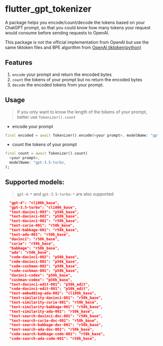# flutter_gpt_tokenizer

A package helps you encode/count/decode the tokens based on your ChatGPT prompt, so that you could know how many tokens your request would consume before sending requests to OpenAI.

This package is not the official implementation from OpenAI but use the same tiktoken files and BPE algorithm from [OpenAI tiktoken(python)](https://github.com/openai/tiktoken)

## Features

1. `encode` your prompt and return the encoded bytes
2. `count` the tokens of your prompt but no return the encoded bytes
3. `decode` the encoded tokens from your prompt.

## Usage

> if you only want to know the length of the tokens of your prompt, better use `Tokenizer().count`

- encode your prompt

```dart
final encoded = await Tokenizer().encode(<your prompt>, modelName: "gpt-3.5-turbo");
```

- count the tokens of your prompt

```dart
final count = await Tokenizer().count(
  <your prompt>,
  modelName: "gpt-3.5-turbo,
);
```

## Supported models:

> `gpt-4-*` and `gpt-3.5-turbo-*` are also supported

```json
  "gpt-4": "cl100k_base",
  "gpt-3.5-turbo": "cl100k_base",
  "text-davinci-003": "p50k_base",
  "text-davinci-002": "p50k_base",
  "text-davinci-001": "r50k_base",
  "text-curie-001": "r50k_base",
  "text-babbage-001": "r50k_base",
  "text-ada-001": "r50k_base",
  "davinci": "r50k_base",
  "curie": "r50k_base",
  "babbage": "r50k_base",
  "ada": "r50k_base",
  "code-davinci-002": "p50k_base",
  "code-davinci-001": "p50k_base",
  "code-cushman-002": "p50k_base",
  "code-cushman-001": "p50k_base",
  "davinci-codex": "p50k_base",
  "cushman-codex": "p50k_base",
  "text-davinci-edit-001": "p50k_edit",
  "code-davinci-edit-001": "p50k_edit",
  "text-embedding-ada-002": "cl100k_base",
  "text-similarity-davinci-001": "r50k_base",
  "text-similarity-curie-001": "r50k_base",
  "text-similarity-babbage-001": "r50k_base",
  "text-similarity-ada-001": "r50k_base",
  "text-search-davinci-doc-001": "r50k_base",
  "text-search-curie-doc-001": "r50k_base",
  "text-search-babbage-doc-001": "r50k_base",
  "text-search-ada-doc-001": "r50k_base",
  "code-search-babbage-code-001": "r50k_base",
  "code-search-ada-code-001": "r50k_base",
```
